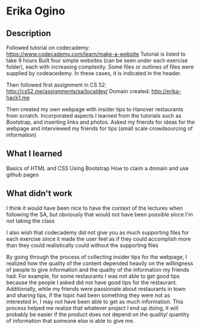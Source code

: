 # Erika Ogino 

## Description 
Followed tutorial on codecademy: https://www.codecademy.com/learn/make-a-website
Tutorial is listed to take 9 hours 
Built four simple websites (can be seen under each exercise folder), each with increasing complexity. Some files or outlines of files were supplied by codeacedemy. In these cases, it is indicated in the header.

Then followed first assignment in CS 52:
http://cs52.me/assignments/sa/localdev/
Domain created: http://erika-hack1.me

Then created my own webpage with insider tips to Hanover restaurants from scratch. Incorporated aspects I learned from the tutorials such as Bootstrap, and inserting links and photos. Asked my friends for ideas for the webpage and interviewed my friends for tips (small scale crowdsourcing of information)

## What I learned 
Basics of HTML and CSS 
Using Bootstrap 
How to claim a domain and use github pages 

## What didn't work 
I think it would have been nice to have the context of the lectures when following the SA, but obviously that would not have been possible since I'm not taking the class 

I also wish that codecademy did not give you as much supporting files for each exercise since it made the user feel as if they could accomplish more than they could realistically could without the supporting files 

By going through the process of collecting insider tips for the webpage, I realized how the quality of the content depended heavily on the willingness of people to give information and the quality of the information my friends had. For example, for some restaurants I was not able to get good tips because the people I asked did not have good tips for the restaurant. Additionally, while my friends were passionate about restaurants in town and sharing tips, if the topic had been something they were not as interested in, I may not have been able to get as much information. This process helped me realize that whatever project I end up doing, it will probably be easier if the product does not depend on the quality/ quantity of information that someone else is able to give me. 